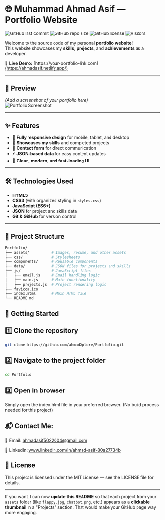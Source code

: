 # 🌐 Muhammad Ahmad Asif — Portfolio Website

![GitHub last commit](https://img.shields.io/github/last-commit/your-username/Portfolio?color=blue&style=for-the-badge)
![GitHub repo size](https://img.shields.io/github/repo-size/your-username/Portfolio?color=green&style=for-the-badge)
![GitHub license](https://img.shields.io/github/license/your-username/Portfolio?style=for-the-badge)
![Visitors](https://visitor-badge.laobi.icu/badge?page_id=your-username.Portfolio)

Welcome to the source code of my personal **portfolio website**!  
This website showcases my **skills**, **projects**, and **achievements** as a developer.

🔗 **Live Demo:** [https://your-portfolio-link.com](https://ahmadasif.netlify.app/)

---

## 📸 Preview
*(Add a screenshot of your portfolio here)*  
![Portfolio Screenshot](profile.jpg)

---

## ✨ Features
- 📱 **Fully responsive design** for mobile, tablet, and desktop
- 🚀 **Showcases my skills** and completed projects
- 📩 **Contact form** for direct communication
- ⚡ **JSON-based data** for easy content updates
- 🎨 **Clean, modern, and fast-loading UI**

---

## 🛠️ Technologies Used
- **HTML5**
- **CSS3** (with organized styling in `styles.css`)
- **JavaScript (ES6+)**
- **JSON** for project and skills data
- **Git & GitHub** for version control

---

## 📂 Project Structure
```bash
Portfolio/
├── assets/          # Images, resume, and other assets
├── css/             # Stylesheets
├── components/      # Reusable components
├── data/            # JSON files for projects and skills
├── js/              # JavaScript files
│   ├── email.js     # Email handling logic
│   ├── main.js      # Main functionality
│   ├── projects.js  # Project rendering logic
├── favicon.ico
├── index.html       # Main HTML file
└── README.md
```
## 🚀 Getting Started

## 1️⃣ Clone the repository
```bash
git clone https://github.com/ahmadXplore/Portfolio.git
```
## 2️⃣ Navigate to the project folder
```bash
cd Portfolio
```
## 3️⃣ Open in browser
Simply open the index.html file in your preferred browser.
(No build process needed for this project)

## 📬 Contact Me:

📧 Email: ahmadasif5022004@gmail.com

💼 LinkedIn: www.linkedin.com/in/ahmad-asif-80a27734b

## 📜 License
This project is licensed under the MIT License — see the LICENSE file for details.

---

If you want, I can now **update this README** so that each project from your `assets` folder (like `flappy.jpg`, `chatbot.png`, etc.) appears as a **clickable thumbnail** in a "Projects" section. That would make your GitHub page way more engaging.





